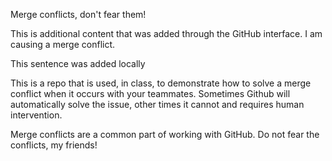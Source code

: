 Merge conflicts, don't fear them!

This is additional content that was added through the GitHub interface. I am causing a merge conflict.

This sentence was added locally

This is a repo that is used, in class, to demonstrate how to solve a merge conflict when it occurs with your teammates. Sometimes Github will automatically solve the issue, other times it cannot and requires human intervention.

Merge conflicts are a common part of working with GitHub. Do not fear the conflicts, my friends!